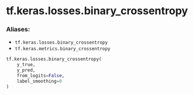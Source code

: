 <div itemscope itemtype="http://developers.google.com/ReferenceObject">
<meta itemprop="name" content="tf.keras.losses.binary_crossentropy" />
<meta itemprop="path" content="Stable" />
</div>

# tf.keras.losses.binary_crossentropy

### Aliases:

* `tf.keras.losses.binary_crossentropy`
* `tf.keras.metrics.binary_crossentropy`

``` python
tf.keras.losses.binary_crossentropy(
    y_true,
    y_pred,
    from_logits=False,
    label_smoothing=0
)
```

